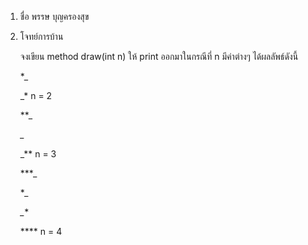 1. ชื่อ พรรษ บุญครองสุข

2. โจทย์การบ้าน

    จงเขียน method draw(int n) ให้ print ออกมาในกรณีที่ n มีค่าต่างๆ ได้ผลลัพธ์ดังนี้

    *_

    _* n = 2

    **_

    *_*

    _** n = 3

    ***_

    **_*

    *_**
    
    **** n = 4